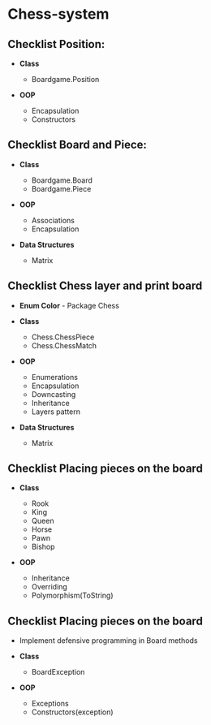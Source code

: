 # Chess-system

## Checklist **Position**: 
* **Class**
    - Boardgame.Position

* **OOP**
    - Encapsulation
    - Constructors

## Checklist **Board and Piece**:
* **Class**
    - Boardgame.Board
    - Boardgame.Piece 

* **OOP**
    - Associations
    - Encapsulation

* **Data Structures**
    - Matrix
    
## Checklist **Chess layer and print board**
* **Enum Color** - Package Chess

* **Class** 
    - Chess.ChessPiece
    - Chess.ChessMatch

* **OOP**
    - Enumerations
    - Encapsulation
    - Downcasting
    - Inheritance
    - Layers pattern

* **Data Structures**
    - Matrix

## Checklist **Placing pieces on the board**

* **Class**
    - Rook
    - King
    - Queen
    - Horse
    - Pawn
    - Bishop

* **OOP**
    - Inheritance
    - Overriding
    - Polymorphism(ToString)

## Checklist **Placing pieces on the board**
* Implement defensive programming in Board methods
* **Class**
    - BoardException

* **OOP**
    - Exceptions
    - Constructors(exception)